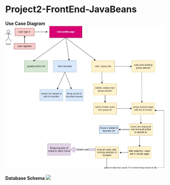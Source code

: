 # Project2-FrontEnd-JavaBeans

**Use Case Diagram**
![](./imgs/project2-user-flow.jpg)

**Database Schema**
![](./imgs/Schema)